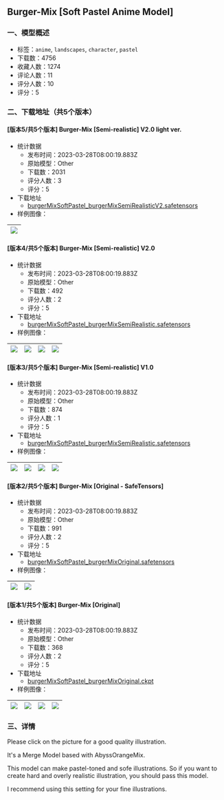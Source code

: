 ## Burger-Mix [Soft Pastel Anime Model]
### 一、模型概述

- 标签：`anime`, `landscapes`, `character`, `pastel`
- 下载数：4756
- 收藏人数：1274
- 评论人数：11
- 评分人数：10
- 评分：5

### 二、下载地址（共5个版本）

#### [版本5/共5个版本] Burger-Mix [Semi-realistic] V2.0 light ver.

- 统计数据
  - 发布时间：2023-03-28T08:00:19.883Z
  - 原始模型：Other
  - 下载数：2031
  - 评分人数：3
  - 评分：5
- 下载地址
  - [burgerMixSoftPastel_burgerMixSemiRealisticV2.safetensors](https://civitai.com/api/download/models/30442)
- 样例图像：

| <img src="https://image.civitai.com/xG1nkqKTMzGDvpLrqFT7WA/2c27658e-1bc5-466b-4e6d-9815d4389300/width=450/345711.jpeg" /> |
| ---- |

#### [版本4/共5个版本] Burger-Mix [Semi-realistic] V2.0

- 统计数据
  - 发布时间：2023-03-28T08:00:19.883Z
  - 原始模型：Other
  - 下载数：492
  - 评分人数：2
  - 评分：5
- 下载地址
  - [burgerMixSoftPastel_burgerMixSemiRealistic.safetensors](https://civitai.com/api/download/models/30150)
- 样例图像：

| <img src="https://image.civitai.com/xG1nkqKTMzGDvpLrqFT7WA/b2fad244-cf81-4269-68b9-1dcb67565d00/width=450/342117.jpeg" /> | <img src="https://image.civitai.com/xG1nkqKTMzGDvpLrqFT7WA/a9cb30a5-7bfb-42eb-03a2-f818688a0500/width=450/342116.jpeg" /> | <img src="https://image.civitai.com/xG1nkqKTMzGDvpLrqFT7WA/b4efa586-3544-4ef6-00d7-590eb7746d00/width=450/342115.jpeg" /> | <img src="https://image.civitai.com/xG1nkqKTMzGDvpLrqFT7WA/9bf67cd9-9a87-44f7-eca5-520c396b4e00/width=450/342112.jpeg" /> |
| ---- | ---- | ---- | ---- |

#### [版本3/共5个版本] Burger-Mix [Semi-realistic] V1.0

- 统计数据
  - 发布时间：2023-03-28T08:00:19.883Z
  - 原始模型：Other
  - 下载数：874
  - 评分人数：1
  - 评分：5
- 下载地址
  - [burgerMixSoftPastel_burgerMixSemiRealistic.safetensors](https://civitai.com/api/download/models/18959)
- 样例图像：

| <img src="https://image.civitai.com/xG1nkqKTMzGDvpLrqFT7WA/77881d8a-23da-4b56-5889-2136f2f45700/width=450/197922.jpeg" /> | <img src="https://image.civitai.com/xG1nkqKTMzGDvpLrqFT7WA/a93cfb72-2dcf-45ae-fa5b-4dc46f4d4e00/width=450/197921.jpeg" /> | <img src="https://image.civitai.com/xG1nkqKTMzGDvpLrqFT7WA/8fe1fa98-3485-4c77-747f-f88339792400/width=450/197920.jpeg" /> | <img src="https://image.civitai.com/xG1nkqKTMzGDvpLrqFT7WA/fda3ae71-86e1-4a9d-535f-e3e4e43ad000/width=450/197919.jpeg" /> |
| ---- | ---- | ---- | ---- |

#### [版本2/共5个版本] Burger-Mix [Original - SafeTensors]

- 统计数据
  - 发布时间：2023-03-28T08:00:19.883Z
  - 原始模型：Other
  - 下载数：991
  - 评分人数：2
  - 评分：5
- 下载地址
  - [burgerMixSoftPastel_burgerMixOriginal.safetensors](https://civitai.com/api/download/models/8605)
- 样例图像：

| <img src="https://image.civitai.com/xG1nkqKTMzGDvpLrqFT7WA/bbcbf559-ff27-4ccd-b5be-4676eb6e5f00/width=450/81868.jpeg" /> | <img src="https://image.civitai.com/xG1nkqKTMzGDvpLrqFT7WA/52a2c924-b894-43a5-fa70-4aee2061ef00/width=450/81867.jpeg" /> |
| ---- | ---- |

#### [版本1/共5个版本] Burger-Mix [Original]

- 统计数据
  - 发布时间：2023-03-28T08:00:19.883Z
  - 原始模型：Other
  - 下载数：368
  - 评分人数：2
  - 评分：5
- 下载地址
  - [burgerMixSoftPastel_burgerMixOriginal.ckpt](https://civitai.com/api/download/models/8179)
- 样例图像：

| <img src="https://image.civitai.com/xG1nkqKTMzGDvpLrqFT7WA/cf0e8aab-002a-428b-643f-7c4996546c00/width=450/77302.jpeg" /> | <img src="https://image.civitai.com/xG1nkqKTMzGDvpLrqFT7WA/34591cfd-6b96-4aaa-64bb-34e6910a9e00/width=450/77307.jpeg" /> | <img src="https://image.civitai.com/xG1nkqKTMzGDvpLrqFT7WA/9a64a0d1-26f4-43aa-7843-5a707fdf3000/width=450/77306.jpeg" /> | <img src="https://image.civitai.com/xG1nkqKTMzGDvpLrqFT7WA/4d4bcadd-0e68-43e9-00d0-1496e8dd2900/width=450/77305.jpeg" /> |
| ---- | ---- | ---- | ---- |


### 三、详情
<p>Please click on the picture for a good quality illustration.</p><p></p><p>It's a Merge Model based with AbyssOrangeMix.</p><p></p><p>This model can make pastel-toned and sofe illustrations. So if you want to create hard and overly realistic illustration, you should pass this model.</p><p></p><p>I recommend using this setting for your fine illustrations.</p>